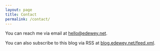 ```yaml
---
layout: page
title: Contact
permalink: /contact/
---
```


You can reach me via email at [hello@edewey.net](mailto:hello@edewey.net).

You can also subscribe to this blog via RSS at [blog.edewey.net/feed.xml](https://blog.edewey.net/feed.xml).
